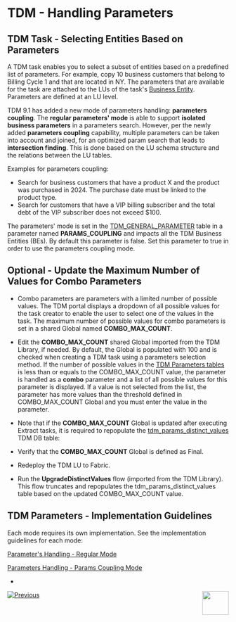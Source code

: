 # TDM - Handling Parameters 


## TDM Task - Selecting Entities Based on Parameters

A TDM task enables you to select a subset of entities based on a predefined list of parameters. For example, copy 10 business customers that belong to Billing Cycle 1 and that are located in NY.  The parameters that are available for the task are attached to the LUs of the task's [Business Entity](/articles/TDM/tdm_overview/03_business_entity_overview.md). Parameters are defined at an LU level.

TDM 9.1 has added a new mode of parameters handling: **parameters coupling**. The **regular parameters' mode** is able to support **isolated business parameters** in a parameters search. However, per the newly added **parameters coupling** capability, multiple parameters can be taken into account and joined, for an optimized param search that leads to **intersection finding**. This is done based on the LU schema structure and the relations between the LU tables. 

Examples for parameters coupling:

- Search for business customers that have a product X and the product was purchased in 2024.  The purchase date must be linked to the product type.
- Search for customers that have a VIP billing subscriber and the total debt of the VIP subscriber does not exceed $100. 

The parameters' mode is set in the [TDM_GENERAL_PARAMETER](/articles/TDM/tdm_configuration/02_tdmdb_general_parameters.md) table in a parameter named **PARAMS_COUPLING** and impacts all the TDM Business Entities (BEs). By default this parameter is false. Set this parameter to true in order to use the parameters coupling mode. 

## Optional - Update the Maximum Number of Values for Combo Parameters

- Combo parameters are parameters with a limited number of possible values. The TDM portal displays a dropdown of all possible values for the task creator to enable the user to select one of the values in the task. The maximum number of possible values for combo parameters is set in a shared Global named **COMBO_MAX_COUNT**.
- Edit the **COMBO_MAX_COUNT** shared Global imported from the TDM Library, if needed. By default, the Global is populated with 100 and is checked when creating a TDM task using a parameters selection method. If the number of possible values in the [TDM Parameters tables](#tdm-parameters-tables) is less than or equals to the COMBO_MAX_COUNT value, the parameter is handled as a **combo** parameter and a list of all possible values for this parameter is displayed. If a value is not selected from the list, the parameter has more values than the threshold defined in COMBO_MAX_COUNT Global and you must enter the value in the parameter.

- Note that if the **COMBO_MAX_COUNT** Global is updated after executing Extract tasks, it is required to repopulate the [tdm_params_distinct_values](/articles/TDM/tdm_architecture/02_tdm_database.md#tdm_params_distinct_values) TDM DB table:

 - Verify that the **COMBO_MAX_COUNT** Global is defined as Final.
 - Redeploy the TDM LU to Fabric.
 - Run the **UpgradeDistinctValues** flow (imported from the TDM Library). This flow truncates and repopulates the tdm_params_distinct_values table based on the updated COMBO_MAX_COUNT value.

## TDM Parameters - Implementation Guidelines

Each mode requires its own implementation. See the implementation guidelines for each mode:

[Parameter's Handling -  Regular Mode](07a_param_implementation_regular_mode.md)

[Parameters Handling - Params Coupling Mode](07b_param_implementation_param_coupling.md)

- 



[![Previous](/articles/images/Previous.png)](06_tdm_implementation_support_hierarchy.md)[<img align="right" width="60" height="54" src="/articles/images/Next.png">](08_tdm_implement_delete_of_entities.md)
